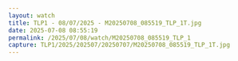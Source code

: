 ```yaml
---
layout: watch
title: TLP1 - 08/07/2025 - M20250708_085519_TLP_1T.jpg
date: 2025-07-08 08:55:19
permalink: /2025/07/08/watch/M20250708_085519_TLP_1
capture: TLP1/2025/202507/20250707/M20250708_085519_TLP_1T.jpg
---
```

